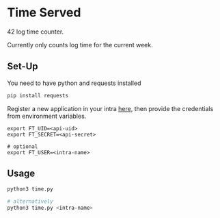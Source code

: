 # Time Served
42 log time counter.

Currently only counts log time for the current week.

## Set-Up
You need to have python and requests installed

```bash
pip install requests
```

Register a new application in your intra [here](https://profile.intra.42.fr/oauth/applications), then provide the credentials from environment variables.

```
export FT_UID=<api-uid>
export FT_SECRET=<api-secret>

# optional
export FT_USER=<intra-name>
```

## Usage
```bash
python3 time.py

# alternatively
python3 time.py <intra-name>
```

